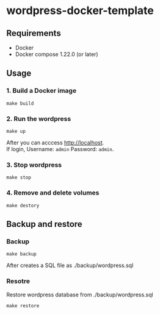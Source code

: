 # wordpress-docker-template

## Requirements
- Docker
- Docker compose 1.22.0 (or later)

## Usage

### 1. Build a Docker image
    make build

### 2. Run the wordpress
	make up

After you can acccess [http://localhost](http://localhost).  
If login, Username: `admin` Password: `admin`.

### 3. Stop wordpress
    make stop

### 4. Remove and delete volumes
    make destory

## Backup and restore

### Backup
	make backup

After creates a SQL file as ./backup/wordpress.sql

### Resotre
Restore wordpress database from ./backup/wordpress.sql

	make restore